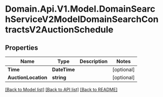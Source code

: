 # Domain.Api.V1.Model.DomainSearchServiceV2ModelDomainSearchContractsV2AuctionSchedule
## Properties

Name | Type | Description | Notes
------------ | ------------- | ------------- | -------------
**Time** | **DateTime** |  | [optional] 
**AuctionLocation** | **string** |  | [optional] 

[[Back to Model list]](../README.md#documentation-for-models) [[Back to API list]](../README.md#documentation-for-api-endpoints) [[Back to README]](../README.md)

